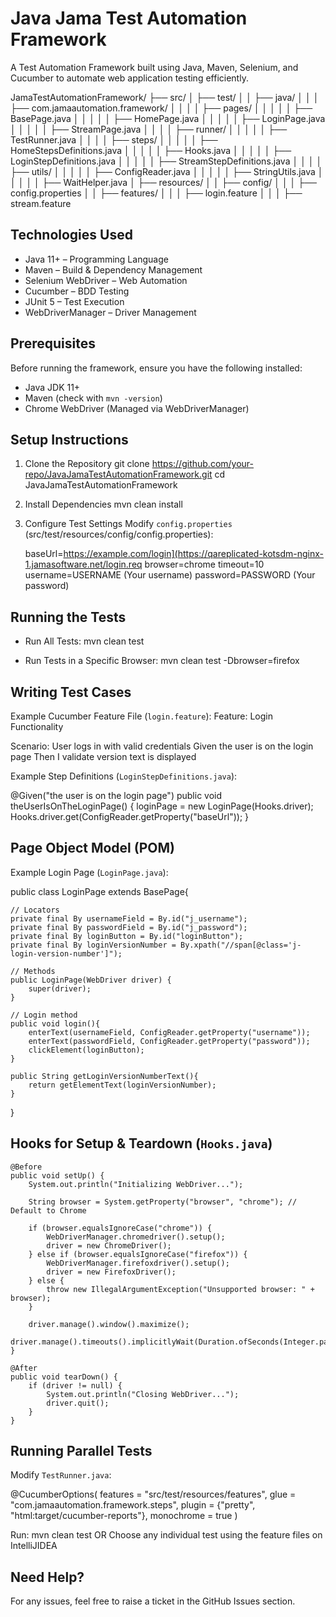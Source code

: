 # Java Jama Test Automation Framework

A Test Automation Framework built using Java, Maven, Selenium, and Cucumber to automate web application testing efficiently.

JamaTestAutomationFramework/
├── src/
│   ├── test/
│   │   ├── java/
│   │   │   ├── com.jamaautomation.framework/
│   │   │   │   ├── pages/
│   │   │   │   │   ├── BasePage.java
│   │   │   │   │   ├── HomePage.java
│   │   │   │   │   ├── LoginPage.java
│   │   │   │   │   ├── StreamPage.java
│   │   │   │   ├── runner/
│   │   │   │   │   ├── TestRunner.java
│   │   │   │   ├── steps/
│   │   │   │   │   ├── HomeStepsDefinitions.java
│   │   │   │   │   ├── Hooks.java
│   │   │   │   │   ├── LoginStepDefinitions.java
│   │   │   │   │   ├── StreamStepDefinitions.java
│   │   │   │   ├── utils/
│   │   │   │   │   ├── ConfigReader.java
│   │   │   │   │   ├── StringUtils.java
│   │   │   │   │   ├── WaitHelper.java
│   ├── resources/
│   │   ├── config/
│   │   │   ├── config.properties
│   │   ├── features/
│   │   │   ├── login.feature
│   │   │   ├── stream.feature


## Technologies Used
- Java 11+ – Programming Language
- Maven – Build & Dependency Management
- Selenium WebDriver – Web Automation
- Cucumber – BDD Testing
- JUnit 5 – Test Execution
- WebDriverManager – Driver Management

## Prerequisites
Before running the framework, ensure you have the following installed:
- Java JDK 11+
- Maven (check with `mvn -version`)
- Chrome WebDriver (Managed via WebDriverManager)

## Setup Instructions
1. Clone the Repository
   git clone https://github.com/your-repo/JavaJamaTestAutomationFramework.git
   cd JavaJamaTestAutomationFramework

2. Install Dependencies
   mvn clean install

3. Configure Test Settings
   Modify `config.properties` (src/test/resources/config/config.properties):

   baseUrl=https://example.com/login](https://qareplicated-kotsdm-nginx-1.jamasoftware.net/login.req
   browser=chrome
   timeout=10
   username=USERNAME (Your username)
   password=PASSWORD (Your password)

## Running the Tests
- Run All Tests:
  mvn clean test

- Run Tests in a Specific Browser:
  mvn clean test -Dbrowser=firefox

## Writing Test Cases
Example Cucumber Feature File (`login.feature`):
Feature: Login Functionality

  Scenario: User logs in with valid credentials
    Given the user is on the login page
    Then I validate version text is displayed

Example Step Definitions (`LoginStepDefinitions.java`):

  @Given("the user is on the login page")
  public void theUserIsOnTheLoginPage() {
      loginPage = new LoginPage(Hooks.driver);
      Hooks.driver.get(ConfigReader.getProperty("baseUrl"));
  }

## Page Object Model (POM)
Example Login Page (`LoginPage.java`):

 public class LoginPage extends BasePage{

    // Locators
    private final By usernameField = By.id("j_username");
    private final By passwordField = By.id("j_password");
    private final By loginButton = By.id("loginButton");
    private final By loginVersionNumber = By.xpath("//span[@class='j-login-version-number']");

    // Methods
    public LoginPage(WebDriver driver) {
        super(driver);
    }

    // Login method
    public void login(){
        enterText(usernameField, ConfigReader.getProperty("username"));
        enterText(passwordField, ConfigReader.getProperty("password"));
        clickElement(loginButton);
    }

    public String getLoginVersionNumberText(){
        return getElementText(loginVersionNumber);
    }
}

## Hooks for Setup & Teardown (`Hooks.java`)

    @Before
    public void setUp() {
        System.out.println("Initializing WebDriver...");

        String browser = System.getProperty("browser", "chrome"); // Default to Chrome

        if (browser.equalsIgnoreCase("chrome")) {
            WebDriverManager.chromedriver().setup();
            driver = new ChromeDriver();
        } else if (browser.equalsIgnoreCase("firefox")) {
            WebDriverManager.firefoxdriver().setup();
            driver = new FirefoxDriver();
        } else {
            throw new IllegalArgumentException("Unsupported browser: " + browser);
        }

        driver.manage().window().maximize();
        driver.manage().timeouts().implicitlyWait(Duration.ofSeconds(Integer.parseInt(ConfigReader.getProperty("timeout"))));
    }

    @After
    public void tearDown() {
        if (driver != null) {
            System.out.println("Closing WebDriver...");
            driver.quit();
        }
    }

## Running Parallel Tests
Modify `TestRunner.java`:

@CucumberOptions(
        features = "src/test/resources/features",
        glue = "com.jamaautomation.framework.steps",
        plugin = {"pretty", "html:target/cucumber-reports"},
        monochrome = true
)

Run:
  mvn clean test
  OR
  Choose any individual test using the feature files on IntelliJIDEA

## Need Help?
For any issues, feel free to raise a ticket in the GitHub Issues section.
